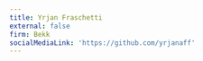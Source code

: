 ```yaml
---
title: Yrjan Fraschetti
external: false
firm: Bekk
socialMediaLink: 'https://github.com/yrjanaff'
---
```


